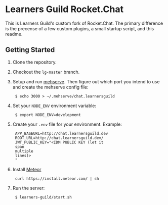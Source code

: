 # Learners Guild Rocket.Chat

This is Learners Guild's custom fork of Rocket.Chat. The primary difference is the precense of a few custom plugins, a small startup script, and this readme.

## Getting Started

1. Clone the repository.

2. Checkout the `lg-master` branch.

3. Setup and run [mehserve][mehserve]. Then figure out which port you intend to use and create the mehserve config file:

        $ echo 3000 > ~/.mehserve/chat.learnersguild

4. Set your `NODE_ENV` environment variable:

        $ export NODE_ENV=development

5. Create your `.env` file for your environment. Example:

        APP_BASEURL=http://chat.learnersguild.dev
        ROOT_URL=http://chat.learnersguild.dev/
        JWT_PUBLIC_KEY="<IDM PUBLIC KEY (let it
        span
        multiple
        lines)>
        "

6. Install [Meteor][meteor]

        curl https://install.meteor.com/ | sh

7. Run the server:

        $ learners-guild/start.sh

[mehserve]: https://github.com/timecounts/mehserve
[meteor]: https://www.meteor.com/
